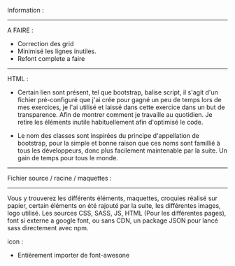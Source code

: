 Information :
_________________________________


A FAIRE :

- Correction des grid
- Minimisé les lignes inutiles. 
- Refont complete a faire  

_________________________________

HTML : 

- Certain lien sont présent, tel que bootstrap, balise script, il s'agit d'un fichier pré-configuré que j'ai crée pour gagné un peu de temps lors de mes exercices, je l'ai utilisé et laissé dans cette exercice dans un but de transparence. Afin de montrer comment je travaille au quotidien. Je retire les éléments inutile habituellement afin d'optimisé le code.


- Le nom des classes sont inspirées du principe d'appellation de bootstrap, pour la simple et bonne raison que ces noms sont famillié à tous les développeurs, donc plus facilement maintenable par la suite. Un gain de temps pour tous le monde.


___________________________________






Fichier source / racine / maquettes :
___________________________________

Vous y trouverez les différents éléments, maquettes, croquies réalisé sur papier, certain éléments on été rajouté par la suite,
les différentes images, logo utilisé. Les sources CSS, SASS, JS, HTML (Pour les différentes pages),
font si externe a google font, ou sans CDN, un package JSON pour lancé sass directement avec npm.


icon :

- Entièrement importer de font-awesone 
